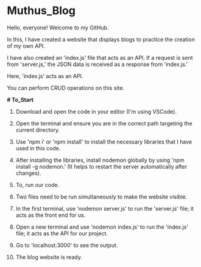 # Muthus_Blog

Hello, everyone! Welcome to my GitHub.

In this, I have created a website that displays blogs to practice the creation of my own API.

I have also created an 'index.js' file that acts as an API. If a request is sent from 'server.js,' the JSON data is received as a response from 'index.js.'

Here, 'index.js' acts as an API.

You can perform CRUD operations on this site.

**# To_Start** 

1. Download and open the code in your editor (I'm using VSCode).

2. Open the terminal and ensure you are in the correct path targeting the current directory.

3. Use 'npm i' or 'npm install' to install the necessary libraries that I have used in this code.

4. After installing the libraries, install nodemon globally by using 'npm install -g nodemon.' (It helps to restart the server automatically after changes).

5. To, run our code.

6. Two files need to be run simultaneously to make the website visible.

7. In the first terminal, use 'nodemon server.js' to run the 'server.js' file; it acts as the front end for us.

8. Open a new terminal and use 'nodemon index.js' to run the 'index.js' file; it acts as the API for our project.

9. Go to 'localhost:3000' to see the output.

10. The blog website is ready.
